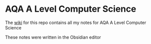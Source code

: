 # AQA A Level Computer Science
The [wiki](https://github.com/alexDavis28/AQA-A-Level-CS-notes/wiki) for this repo contains all my notes for AQA A Level Computer Science

These notes were written in the Obsidian editor
